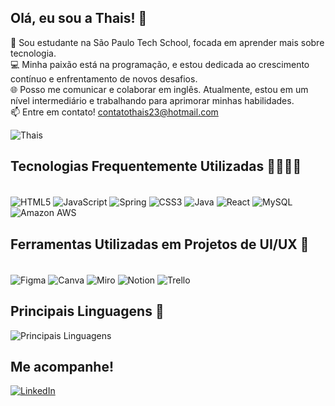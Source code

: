 ## Olá, eu sou a Thais! 👋

🚀 Sou estudante na São Paulo Tech School, focada em aprender mais sobre tecnologia.
<br/>
💻 Minha paixão está na programação, e estou dedicada ao crescimento contínuo e enfrentamento de novos desafios.
<br/>
🌐 Posso me comunicar e colaborar em inglês. Atualmente, estou em um nível intermediário e trabalhando para aprimorar minhas habilidades.
<br/>
📫 Entre em contato! contatothais23@hotmail.com

![Thais](https://github-readme-stats.vercel.app/api?username=thaismoitinho&show_icons=true&theme=tokyonight)

## Tecnologias Frequentemente Utilizadas 👩🏻‍💻🚀
<div style="display: inline_block"> <br/>
  
<img align="center" alt="HTML5" src="https://img.shields.io/badge/HTML5-E34F26?style=for-the-badge&logo=html5&logoColor=white" /> 
<img align="center" alt="JavaScript" src="https://img.shields.io/badge/JavaScript-323330?style=for-the-badge&logo=javascript&logoColor=F7DF1E" /> 
<img align="center" alt="Spring" src="https://img.shields.io/badge/Spring-6DB33F?style=for-the-badge&logo=spring&logoColor=white" /> 
<img align="center" alt="CSS3" src="https://img.shields.io/badge/CSS3-1572B6?style=for-the-badge&logo=css3&logoColor=white" /> 
<img align="center" alt="Java" src="https://img.shields.io/badge/Java-ED8B00?style=for-the-badge&logo=java&logoColor=white" /> 
<img align="center" alt="React" src="https://img.shields.io/badge/React-20232A?style=for-the-badge&logo=react&logoColor=61DAFB" /> 
<img align="center" alt="MySQL" src="https://img.shields.io/badge/MySQL-00000F?style=for-the-badge&logo=mysql&logoColor=white" /> 
<img align="center" alt="Amazon AWS" src="https://img.shields.io/badge/Amazon_AWS-232F3E?style=for-the-badge&logo=amazonaws&logoColor=white" />

</div>

## Ferramentas Utilizadas em Projetos de UI/UX 🎨
<div style="display: inline_block"> <br/>
  
<img align="center" alt="Figma" src="https://img.shields.io/badge/Figma-F24E1E?style=for-the-badge&logo=figma&logoColor=white" /> 
<img align="center" alt="Canva" src="https://img.shields.io/badge/Canva-%2300C4CC.svg?&style=for-the-badge&logo=canva&logoColor=white" /> 
<img align="center" alt="Miro" src="https://img.shields.io/badge/Miro-050038?style=for-the-badge&logo=miro&logoColor=white" /> 
<img align="center" alt="Notion" src="https://img.shields.io/badge/Notion-000000?style=for-the-badge&logo=notion&logoColor=white" /> 
<img align="center" alt="Trello" src="https://img.shields.io/badge/Trello-0052CC?style=for-the-badge&logo=trello&logoColor=white" />

</div>

## Principais Linguagens 🔧
![Principais Linguagens](https://github-readme-stats.vercel.app/api/top-langs/?username=thaismoitinho&layout=compact)

## Me acompanhe!
[![LinkedIn](https://img.shields.io/badge/LinkedIn-0077B5?style=for-the-badge&logo=linkedin&logoColor=white)](https://www.linkedin.com/in/thais-stefani-moitinho-42bb7122b?utm_source=share&utm_campaign=share_via&utm_content=profile&utm_medium=android_app)
